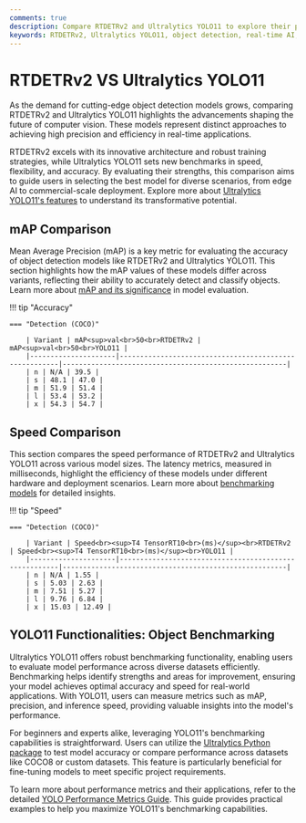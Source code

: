 ```yaml
---
comments: true
description: Compare RTDETRv2 and Ultralytics YOLO11 to explore their performance in object detection, real-time AI, and edge AI applications. Discover how these cutting-edge models redefine computer vision with their speed, accuracy, and efficiency.
keywords: RTDETRv2, Ultralytics YOLO11, object detection, real-time AI, edge AI, computer vision, Ultralytics
---
```


# RTDETRv2 VS Ultralytics YOLO11

As the demand for cutting-edge object detection models grows, comparing RTDETRv2 and Ultralytics YOLO11 highlights the advancements shaping the future of computer vision. These models represent distinct approaches to achieving high precision and efficiency in real-time applications.

RTDETRv2 excels with its innovative architecture and robust training strategies, while Ultralytics YOLO11 sets new benchmarks in speed, flexibility, and accuracy. By evaluating their strengths, this comparison aims to guide users in selecting the best model for diverse scenarios, from edge AI to commercial-scale deployment. Explore more about [Ultralytics YOLO11's features](https://www.ultralytics.com/blog/introducing-ultralytics-yolo11-enterprise-models) to understand its transformative potential.

## mAP Comparison

Mean Average Precision (mAP) is a key metric for evaluating the accuracy of object detection models like RTDETRv2 and Ultralytics YOLO11. This section highlights how the mAP values of these models differ across variants, reflecting their ability to accurately detect and classify objects. Learn more about [mAP and its significance](https://www.ultralytics.com/glossary/mean-average-precision-map) in model evaluation.

!!! tip "Accuracy"

    === "Detection (COCO)"

    	| Variant | mAP<sup>val<br>50<br>RTDETRv2 | mAP<sup>val<br>50<br>YOLO11 |
    	|---------------------|-------------------------------------------------------|-------------------------------------------------------|
    	| n | N/A | 39.5 |
    	| s | 48.1 | 47.0 |
    	| m | 51.9 | 51.4 |
    	| l | 53.4 | 53.2 |
    	| x | 54.3 | 54.7 |

## Speed Comparison

This section compares the speed performance of RTDETRv2 and Ultralytics YOLO11 across various model sizes. The latency metrics, measured in milliseconds, highlight the efficiency of these models under different hardware and deployment scenarios. Learn more about [benchmarking models](https://docs.ultralytics.com/modes/benchmark/) for detailed insights.

!!! tip "Speed"

    === "Detection (COCO)"

    	| Variant | Speed<br><sup>T4 TensorRT10<br>(ms)</sup><br>RTDETRv2 | Speed<br><sup>T4 TensorRT10<br>(ms)</sup><br>YOLO11 |
    	|---------------------|-------------------------------------------------------|-------------------------------------------------------|
    	| n | N/A | 1.55 |
    	| s | 5.03 | 2.63 |
    	| m | 7.51 | 5.27 |
    	| l | 9.76 | 6.84 |
    	| x | 15.03 | 12.49 |

## YOLO11 Functionalities: Object Benchmarking

Ultralytics YOLO11 offers robust benchmarking functionality, enabling users to evaluate model performance across diverse datasets efficiently. Benchmarking helps identify strengths and areas for improvement, ensuring your model achieves optimal accuracy and speed for real-world applications. With YOLO11, users can measure metrics such as mAP, precision, and inference speed, providing valuable insights into the model's performance.

For beginners and experts alike, leveraging YOLO11's benchmarking capabilities is straightforward. Users can utilize the [Ultralytics Python package](https://pypi.org/project/ultralytics/) to test model accuracy or compare performance across datasets like COCO8 or custom datasets. This feature is particularly beneficial for fine-tuning models to meet specific project requirements.

To learn more about performance metrics and their applications, refer to the detailed [YOLO Performance Metrics Guide](https://docs.ultralytics.com/guides/yolo-performance-metrics/). This guide provides practical examples to help you maximize YOLO11's benchmarking capabilities.
